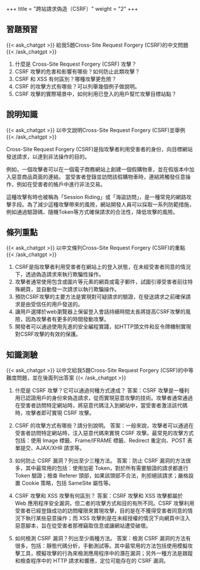 +++
title = "跨站請求偽造（CSRF）"
weight = "2"
+++
## 習題預習
{{< ask_chatgpt >}}
給我5題Cross-Site Request Forgery (CSRF)的中文問題
{{< /ask_chatgpt >}}



1. 什麼是 Cross-Site Request Forgery (CSRF) 攻擊？
2. CSRF 攻擊的危害和影響有哪些？如何防止此類攻擊？
3. CSRF 和 XSS 有何區別？哪種攻擊更危險？
4. CSRF 的攻擊方式有哪些？可以列舉幾個例子做說明。
5. CSRF 攻擊的實際場景中，如何利用已登入的用戶幫忙攻擊目標站點？   

## 說明知識
{{< ask_chatgpt >}}
以中文說明Cross-Site Request Forgery (CSRF)並舉例
{{< /ask_chatgpt >}}



Cross-Site Request Forgery (CSRF)是指攻擊者利用受害者的身份，向目標網站發送請求，以達到非法操作的目的。

例如，一個攻擊者可以在一個電子商務網站上創建一個假購物車，並在假版本中加入惡意商品頁面的連結。 當受害者登錄並訪問該假購物車時，連結將觸發任意操作，例如在受害者的帳戶中進行非法交易。

這種攻擊有時也被稱為「Session Riding」或「海盜訪問」，是一種常見的網路攻擊手段。為了減少這種攻擊帶來的風險，網站開發人員可以採取一系列防範措施，例如通過驗證碼、隨機Token等方式確保請求的合法性，降低攻擊的風險。   

## 條列重點
{{< ask_chatgpt >}}
以中文條列Cross-Site Request Forgery (CSRF)的重點
{{< /ask_chatgpt >}}



1. CSRF是指攻擊者利用受害者在網站上的登入狀態，在未經受害者同意的情況下，透過偽造請求來執行欺騙性操作。
2. 攻擊者通常使用包含或圖片等元素的網頁或電子郵件，試圖引導受害者前往特殊網頁，並自動發一次請求以執行欺騙操作。
3. 預防CSRF攻擊的主要方法是實現對可疑請求的驗證，在發送請求之前確保請求是由受信任的用戶發送的。
4. 讓用戶選擇於web瀏覽器上保留登入會話持續時間太長將提高CSRF攻擊的風險，因為攻擊者有更多的時間發動攻擊。
5. 開發者可以通過使用先進的安全編程實踐，如HTTP頭文件和反令牌機制實現對CSRF攻擊的有效的保護。   

## 知識測驗
{{< ask_chatgpt >}}
以中文給我5題Cross-Site Request Forgery (CSRF)的中等難度問題，並在後面列出答案
{{< /ask_chatgpt >}}



1. 什麼是 CSRF 攻擊？它可以通過何種方式達成？
答案：CSRF 攻擊是一種利用已認證用戶的身份來偽造請求，從而實現惡意攻擊的技術。攻擊者通常通過在受害者訪問特定網站時，將惡意代碼注入到網站中，當受害者激活該代碼時，攻擊者即可實現 CSRF 攻擊。

2. CSRF 的攻擊方式有哪些？請分別說明。
答案：一般來說，攻擊者可以通過在受害者訪問特定網站時，注入惡意代碼來實現 CSRF 攻擊。最常見的攻擊方式包括：使用 Image 標籤、Frame/IFRAME 標籤、Redirect 重定向、POST 表單提交、AJAX/XHR 請求等。

3. 如何防止 CSRF 漏洞？列出至少三種方法。
答案：防止 CSRF 漏洞的方法很多，其中最常用的包括：使用加密 Token，對於所有需要驗證的請求都進行 Token 驗證；檢查 Referer 頭部，如果該頭部不合法，則拒絕該請求；嚴格設置 Cookie 策略，包括 SameSite 屬性等。

4. CSRF 攻擊和 XSS 攻擊有何區別？
答案：CSRF 攻擊和 XSS 攻擊都屬於 Web 應用程序安全漏洞，但二者的攻擊方式和目的有所不同。CSRF 攻擊利用受害者已經登錄成功的訪問權限來實現攻擊，目的是在不獲得受害者同意的情況下執行某些惡意操作；而 XSS 攻擊則是在未經授權的情況下向網頁中注入惡意腳本，旨在從受害者那裡竊取信息或讓網站遭受破壞。

5. 如何檢測 CSRF 漏洞？列出至少兩種方法。
答案：檢測 CSRF 漏洞的方法有很多，包括：靜態代碼分析，手動測試等。其中最常用的方法包括使用模擬攻擊工具，模擬攻擊的行為來檢測應用程序中的潛在漏洞；另外一種方法是跟蹤和檢查程序中的 HTTP 請求和響應，定位可能存在的 CSRF 漏洞。   

